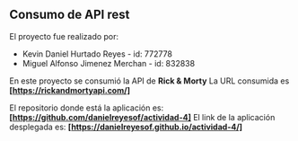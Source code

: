 ## Consumo de API rest

El proyecto fue realizado por:
* Kevin Daniel Hurtado Reyes - id: 772778
* Miguel Alfonso Jimenez Merchan - id: 832838

En este proyecto se consumió la API de **Rick & Morty**
La URL consumida es **[https://rickandmortyapi.com/]**

El repositorio donde está la aplicación es: **[https://github.com/danielreyesof/actividad-4]**
El link de la aplicación desplegada es: **[https://danielreyesof.github.io/actividad-4/]**

